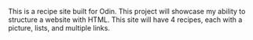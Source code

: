 This is a recipe site built for Odin.  This project will showcase my ability to structure a website with HTML.  This site will have 4 recipes, each with a picture, lists, and multiple links.